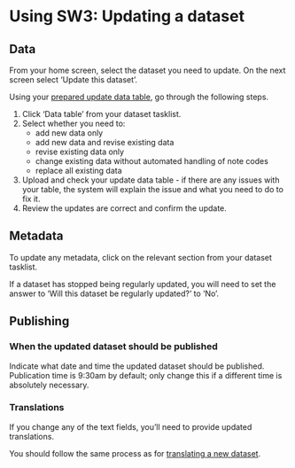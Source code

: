 # Using SW3: Updating a dataset

## Data

From your home screen, select the dataset you need to update. On the next screen select ‘Update this dataset’.

Using your [prepared update data table](Data-preparation-‐-Updating-datasets), go through the following steps.

1. Click ‘Data table’ from your dataset tasklist.
1. Select whether you need to:
   - add new data only
   - add new data and revise existing data
   - revise existing data only
   - change existing data without automated handling of note codes
   - replace all existing data
1. Upload and check your update data table - if there are any issues with your table, the system will explain the issue and what you need to do to fix it.
1. Review the updates are correct and confirm the update.

## Metadata

To update any metadata, click on the relevant section from your dataset tasklist.

If a dataset has stopped being regularly updated, you will need to set the answer to ‘Will this dataset be regularly updated?’ to ‘No’.

<!-- ### Update notes

A task for adding update notes will be in the 'Metadata' section of the tasklist. These notes will appear in the dataset's history section on the StatsWales website. They are required for any update.

In short, simple sentences explain:

- what has changed with the update
- why the changes have been made -->

## Publishing

### When the updated dataset should be published

Indicate what date and time the updated dataset should be published. Publication time is 9:30am by default; only change this if a different time is absolutely necessary.

### Translations

If you change any of the text fields, you’ll need to provide updated translations.

<!-- You’ll need to provide translations for:
- update notes
- any text fields you change -->

You should follow the same process as for [translating a new dataset](Using-SW3---Creating-a-new-dataset#guidance-translations).

<!-- You should follow the same process as for [translating a new dataset](Using-SW3---Creating-a-new-dataset#guidance-translations). The only difference is that the exported CSV will have columns for:

- text field name
- previous text (English) (not applicable for update notes)
- previous text (Welsh) (not applicable for update notes)
- new text (English)
- new text (Welsh)

The 'previous text' columns will be populated with the most recently published, bilingual entries for these fields. This will aid translators entering the new text in the translated language. They won’t have to retranslate everything if there have only been minor changes to the text. -->
